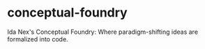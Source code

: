 # conceptual-foundry
Ida Nex's Conceptual Foundry: Where paradigm-shifting ideas are formalized into code.
